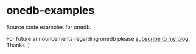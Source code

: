 onedb-examples
==============

Source code examples for onedb.

For future announcements regarding onedb please [subscribe to my blog](http://maxrohde.com/ "Max Rohde: The Missing Link Blog"). Thanks :) 